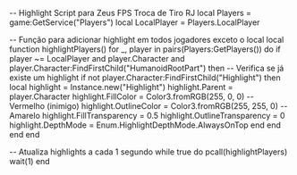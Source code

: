 -- Highlight Script para Zeus FPS Troca de Tiro RJ
local Players = game:GetService("Players")
local LocalPlayer = Players.LocalPlayer

-- Função para adicionar highlight em todos jogadores exceto o local
local function highlightPlayers()
    for _, player in pairs(Players:GetPlayers()) do
        if player ~= LocalPlayer and player.Character and player.Character:FindFirstChild("HumanoidRootPart") then
            -- Verifica se já existe um highlight
            if not player.Character:FindFirstChild("Highlight") then
                local highlight = Instance.new("Highlight")
                highlight.Parent = player.Character
                highlight.FillColor = Color3.fromRGB(255, 0, 0)      -- Vermelho (inimigo)
                highlight.OutlineColor = Color3.fromRGB(255, 255, 0) -- Amarelo
                highlight.FillTransparency = 0.5
                highlight.OutlineTransparency = 0
                highlight.DepthMode = Enum.HighlightDepthMode.AlwaysOnTop
            end
        end
    end
end

-- Atualiza highlights a cada 1 segundo
while true do
    pcall(highlightPlayers)
    wait(1)
end

